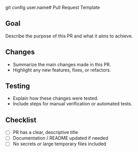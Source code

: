 git config user.name# Pull Request Template

## Goal
Describe the purpose of this PR and what it aims to achieve.

## Changes
- Summarize the main changes made in this PR.
- Highlight any new features, fixes, or refactors.

## Testing
- Explain how these changes were tested.
- Include steps for manual verification or automated tests.

## Checklist
- [ ] PR has a clear, descriptive title
- [ ] Documentation / README updated if needed
- [ ] No secrets or large temporary files included
